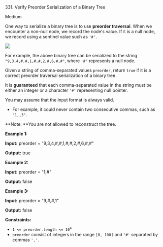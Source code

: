 331\. Verify Preorder Serialization of a Binary Tree

Medium

One way to serialize a binary tree is to use **preorder traversal**. When we encounter a non-null node, we record the node's value. If it is a null node, we record using a sentinel value such as `'#'`.

![](https://assets.leetcode.com/uploads/2021/03/12/pre-tree.jpg)

For example, the above binary tree can be serialized to the string `"9,3,4,#,#,1,#,#,2,#,6,#,#"`, where `'#'` represents a null node.

Given a string of comma-separated values `preorder`, return `true` if it is a correct preorder traversal serialization of a binary tree.

It is **guaranteed** that each comma-separated value in the string must be either an integer or a character `'#'` representing null pointer.

You may assume that the input format is always valid.

*   For example, it could never contain two consecutive commas, such as `"1,,3"`.

**Note: **You are not allowed to reconstruct the tree.

**Example 1:**

**Input:** preorder = "9,3,4,#,#,1,#,#,2,#,6,#,#"

**Output:** true 

**Example 2:**

**Input:** preorder = "1,#"

**Output:** false 

**Example 3:**

**Input:** preorder = "9,#,#,1"

**Output:** false 

**Constraints:**

*   <code>1 <= preorder.length <= 10<sup>4</sup></code>
*   `preorder` consist of integers in the range `[0, 100]` and `'#'` separated by commas `','`.